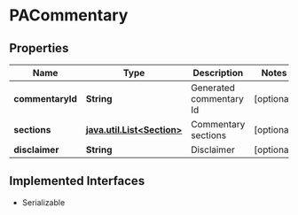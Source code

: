 

# PACommentary


## Properties

Name | Type | Description | Notes
------------ | ------------- | ------------- | -------------
**commentaryId** | **String** | Generated commentary Id |  [optional]
**sections** | [**java.util.List&lt;Section&gt;**](Section.md) | Commentary sections |  [optional]
**disclaimer** | **String** | Disclaimer |  [optional]


## Implemented Interfaces

* Serializable


